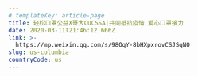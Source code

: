```yaml
---
# templateKey: article-page
title: 轻松口罩公益X哥大CUCSSA|共同抵抗疫情 爱心口罩接力
date: 2020-03-11T21:46:12.666Z
link: >-
  https://mp.weixin.qq.com/s/98OqY-8bHXpxrovCSJSqNQ
slug: us-columbia
countryCode: us
---
```


